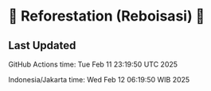 
# 🌳 Reforestation (Reboisasi) 🌲

## Last Updated

GitHub Actions time: Tue Feb 11 23:19:50 UTC 2025

Indonesia/Jakarta time: Wed Feb 12 06:19:50 WIB 2025

